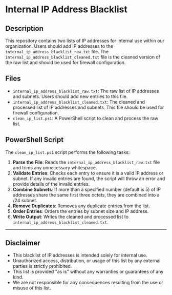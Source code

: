 # Internal IP Address Blacklist

## Description

This repository contains two lists of IP addresses for internal use within our organization. Users should add IP addresses to the `internal_ip_address_blacklist_raw.txt` file. The `internal_ip_address_blacklist_cleaned.txt` file is the cleaned version of the raw list and should be used for firewall configuration.

## Files

- `internal_ip_address_blacklist_raw.txt`: The raw list of IP addresses and subnets. Users should add new entries to this file.
- `internal_ip_address_blacklist_cleaned.txt`: The cleaned and processed list of IP addresses and subnets. This file should be used for firewall configuration.
- `clean_ip_list.ps1`: A PowerShell script to clean and process the raw list.

## PowerShell Script

The `clean_ip_list.ps1` script performs the following tasks:

1. **Parse the File**: Reads the `internal_ip_address_blacklist_raw.txt` file and trims any unnecessary whitespace.
2. **Validate Entries**: Checks each entry to ensure it is a valid IP address or subnet. If any invalid entries are found, the script will throw an error and provide details of the invalid entries.
3. **Combine Subnets**: If more than a specified number (default is 5) of IP addresses share the same first three octets, they are combined into a /24 subnet.
4. **Remove Duplicates**: Removes any duplicate entries from the list.
5. **Order Entries**: Orders the entries by subnet size and IP address.
6. **Write Output**: Writes the cleaned and processed list to `internal_ip_address_blacklist_cleaned.txt`.

---

## Disclaimer

- This blacklist of IP addresses is intended solely for internal use.
- Unauthorized access, distribution, or usage of this list by any external parties is strictly prohibited.
- This list is provided "as is" without any warranties or guarantees of any kind.
- We are not responsible for any consequences resulting from the use or misuse of this list.
